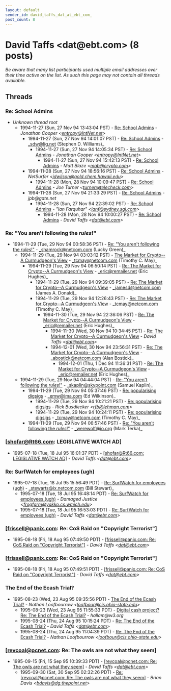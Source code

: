 ```yaml
---
layout: default
sender_id: david_taffs_dat_at_ebt_com_
post_count: 8
---
```


# David Taffs <dat<span>@</span>ebt.com> (8 posts)

_Be aware that many list participants used multiple email addresses over their time active on the list. As such this page may not contain all threads available._

## Threads

### Re: School Admins
+ _Unknown thread root_
  + 1994-11-27 (Sun, 27 Nov 94 13:43:04 PST) - [Re: School Admins](/archive/1994/11/13fa1b497a87ac071b4d180b394078b12bbb1ee77f1a63aa6fab236330c2ad31) - _Jonathan Cooper \<entropy@IntNet.net\>_
    + 1994-11-27 (Sun, 27 Nov 94 14:01:07 PST) - [Re: School Admins](/archive/1994/11/a28e95a06b4a2837911ea420df0f5e8afc6baa62f0557684b40107800bb21243) - _sdw@lig.net (Stephen D. Williams)_
      + 1994-11-27 (Sun, 27 Nov 94 14:05:34 PST) - [Re: School Admins](/archive/1994/11/e7d12ba73fd16b8dab2ab34ae6f623b85ebdaf8f4e1a5eeec9f8ae1ddcdbba5a) - _Jonathan Cooper \<entropy@IntNet.net\>_
        + 1994-11-27 (Sun, 27 Nov 94 15:42:13 PST) - [Re: School Admins](/archive/1994/11/1f28846d466533ca9d146745e8829e607233e3a207a5300e17ad250062623162) - _Matt Blaze \<mab@crypto.com\>_
    + 1994-11-28 (Sun, 27 Nov 94 18:56:16 PST) - [Re: School Admins](/archive/1994/11/b043ede28874bf665699f6c765e547ef4f4e0bae353cf0c6381d544a51827181) - _NetSurfer \<jdwilson@gold.chem.hawaii.edu\>_
      + 1994-11-28 (Mon, 28 Nov 94 10:09:47 PST) - [Re: School Admins](/archive/1994/11/f733557251c68e113efc1936f99c415372bec2c30aed636d092ba3873723d5cf) - _Joe Turner \<turner@telecheck.com\>_
    + 1994-11-28 (Sun, 27 Nov 94 21:33:29 PST) - [Re: School Admins](/archive/1994/11/ecb93ff289a39be5e3d0d39f937ec8087cfb0ea7d9a31bb451a389f89358473a) - _jpb@gate.net_
      + 1994-11-28 (Sun, 27 Nov 94 22:39:02 PST) - [Re: School Admins](/archive/1994/11/f389ce6c4490aca525d23c853dbb33f3557ffb31f9f46a4a1de8e037e41cb920) - _"Ian Farquhar" \<ianf@sydney.sgi.com\>_
        + 1994-11-28 (Mon, 28 Nov 94 10:00:27 PST) - [Re: School Admins](/archive/1994/11/eb2a7c2af67946acdcad469d15e4fef89c0740266da5e8c66cd8bd1d8dc38d9b) - _David Taffs \<dat@ebt.com\>_

### Re: "You aren't following the _rules_!"
+ 1994-11-29 (Tue, 29 Nov 94 00:58:36 PST) - [Re: "You aren't following the _rules_!"](/archive/1994/11/e599de53f3f6c7c224a55f14a37f0e90665fe6f49bfdbdb739781ff3ee23b083) - _shamrock@netcom.com (Lucky Green)_
  + 1994-11-29 (Tue, 29 Nov 94 03:03:12 PST) - [The Market for Crypto--A Curmudgeon's View](/archive/1994/11/0285670e3cb748fb20d86c42b242b5e54382e817ca8d94fecc80fa06ba48cd6a) - _tcmay@netcom.com (Timothy C. May)_
    + 1994-11-29 (Tue, 29 Nov 94 06:50:14 PST) - [Re: The Market for Crypto--A Curmudgeon's View](/archive/1994/11/234becf4ec6c7572d395a21ac9f876faac129d8584e1b2e4f9a2aa398391ad1c) - _eric@remailer.net (Eric Hughes)_
      + 1994-11-29 (Tue, 29 Nov 94 09:39:05 PST) - [Re: The Market for Crypto--A Curmudgeon's View](/archive/1994/11/7dd59713ded5540daae0c1eca384ef277d496971209aa7ca212b47620f98da5d) - _jamesd@netcom.com (James A. Donald)_
      + 1994-11-29 (Tue, 29 Nov 94 12:26:43 PST) - [Re: The Market for Crypto--A Curmudgeon's View](/archive/1994/11/15ed64f82f99b5db55fb636f5f4c55394350ccefa9269261ba78fe4d900d7101) - _tcmay@netcom.com (Timothy C. May)_
        + 1994-11-30 (Tue, 29 Nov 94 22:36:06 PST) - [Re: The Market for Crypto--A Curmudgeon's View](/archive/1994/11/d5e966589481929ba6c85c9602d5448fcd6285eb5168ce3478a171a70ff9a3ff) - _eric@remailer.net (Eric Hughes)_
          + 1994-11-30 (Wed, 30 Nov 94 10:34:45 PST) - [Re: The Market for Crypto--A Curmudgeon's View](/archive/1994/11/df3e5c166e8662cb08ff47d213009e396c9491eacc5a1cb3de527dda40470bf0) - _David Taffs \<dat@ebt.com\>_
          + 1994-12-01 (Wed, 30 Nov 94 23:56:31 PST) - [Re: The Market for Crypto--A Curmudgeon's View](/archive/1994/12/0bd138db66c7f07e6306352443055bc4007a945f448469b2dc9d55d0adb1f0a1) - _abostick@netcom.com (Alan Bostick)_
            + 1994-12-01 (Thu, 1 Dec 94 11:36:31 PST) - [Re: The Market for Crypto--A Curmudgeon's View](/archive/1994/12/d973a809ed3d091d86b8bc94c333f9ac7e9e042551cfb968ed33b90136110f25) - _eric@remailer.net (Eric Hughes)_
  + 1994-11-29 (Tue, 29 Nov 94 04:44:04 PST) - [Re: "You aren't following the _rules_!"](/archive/1994/11/7cec882c0a3936f86c75cb7fda14113f64bc782daa51ffe9f845dbf50f108a1e) - _skaplin@skypoint.com (Samuel Kaplin)_
    + 1994-11-29 (Tue, 29 Nov 94 05:37:46 PST) - [Re: popularising digsigs](/archive/1994/11/f26d39fa90b033dc05a16b9a47390d569435159443e654893ce5b4bf4109d694) - _emw@ima.com (Ed Wilkinson)_
      + 1994-11-29 (Tue, 29 Nov 94 10:21:21 PST) - [Re: popularising digsigs](/archive/1994/11/27142f086366031518efbbc27623bcf05d16602a677431142a8512a9e3af9a38) - _Rick Busdiecker \<rfb@lehman.com\>_
      + 1994-11-29 (Tue, 29 Nov 94 10:24:11 PST) - [Re: popularising digsigs](/archive/1994/11/3b67a9d2289f6af342cca353c6792720b830a14c26d26c7bc1c65eb7f2202ff8) - _tcmay@netcom.com (Timothy C. May)_
    + 1994-11-29 (Tue, 29 Nov 94 06:57:46 PST) - [Re: "You aren't following the _rules_!"](/archive/1994/11/87e4e4fca97a84fc7927e6a77ae436d7b7348b2b14b2b3f0810f730c2b834721) - _werewolf@io.org (Mark Terka)_

### [shofar@Rt66.com: LEGISLATIVE WATCH AD]
+ 1995-07-18 (Tue, 18 Jul 95 16:01:37 PDT) - [[shofar@Rt66.com: LEGISLATIVE WATCH AD]](/archive/1995/07/be5e3b5318340d8417a02384f1bf959d218dbaa5ca521c0f14bfa2478d0b6f8d) - _David Taffs \<dat@ebt.com\>_

### Re: SurfWatch for employees (ugh)
+ 1995-07-18 (Tue, 18 Jul 95 15:56:49 PDT) - [Re: SurfWatch for employees (ugh)](/archive/1995/07/74740faaa7c3ce202e908fbfd6d0261ea0e106abee8061f6bc0c801ffedb32b4) - _stewarts@ix.netcom.com (Bill Stewart)_
  + 1995-07-18 (Tue, 18 Jul 95 16:48:14 PDT) - [Re: SurfWatch for employees (ugh)](/archive/1995/07/77ffcbe9dcd452675daf13aed22bdad073eedd5c57d858e712f27ab140a9aa14) - _Damaged Justice \<frogfarm@yakko.cs.wmich.edu\>_
  + 1995-07-18 (Tue, 18 Jul 95 16:53:03 PDT) - [Re: SurfWatch for employees (ugh)](/archive/1995/07/27a0a18483e48d1c58ab9097484b58824c08c05b7657d708157cb1be562d47bd) - _David Taffs \<dat@ebt.com\>_

### [frissell@panix.com: Re: CoS Raid on "Copyright Terrorist"]
+ 1995-08-18 (Fri, 18 Aug 95 07:49:50 PDT) - [[frissell@panix.com: Re: CoS Raid on "Copyright Terrorist"]](/archive/1995/08/bcd6da8668ecbd1bc250a2ec1c2c1aadc37e2eb0f4283562996c9532ebab6e53) - _David Taffs \<dat@ebt.com\>_

### [frissell@panix.com: Re: CoS Raid on "Copyright Terrorist"]
+ 1995-08-18 (Fri, 18 Aug 95 07:49:51 PDT) - [[frissell@panix.com: Re: CoS Raid on "Copyright Terrorist"]](/archive/1995/08/0485f828ae87092372cd5e0de426dcd9b3c1418e942257d3d89237fe3a4e5f02) - _David Taffs \<dat@ebt.com\>_

### The End of the Ecash Trial?
+ 1995-08-23 (Wed, 23 Aug 95 09:35:56 PDT) - [The End of the Ecash Trial?](/archive/1995/08/8249d89a9a487b9bbafa62fb3346177fb71f89e5e4f90bd29a133721f7b210b0) - _Nathan Loofbourrow \<loofbour@cis.ohio-state.edu\>_
  + 1995-08-23 (Wed, 23 Aug 95 11:55:33 PDT) - [Digital cash project? Re: The End of the Ecash Trial?](/archive/1995/08/dd51ea46e65c2ac2887e9e39b9c0ddd46dc639931fdcfcc1ec8f25146c56067a) - _hallam@w3.org_
  + 1995-08-24 (Thu, 24 Aug 95 10:15:24 PDT) - [Re: The End of the Ecash Trial?](/archive/1995/08/66c4d14bec9a3c251c7e0aeb3bd54fdc669b4129a312df8c6193d7586ff3ebb0) - _David Taffs \<dat@ebt.com\>_
  + 1995-08-24 (Thu, 24 Aug 95 11:04:39 PDT) - [Re: The End of the Ecash Trial?](/archive/1995/08/56a2f6e82bdb1601ed14cdee59942cfea6a1bcc482ff6c36fa2c3004cd288162) - _Nathan Loofbourrow \<loofbour@cis.ohio-state.edu\>_

### [revcoal@pcnet.com: Re: The owls are not what they seem]
+ 1995-09-15 (Fri, 15 Sep 95 10:39:33 PDT) - [[revcoal@pcnet.com: Re: The owls are not what they seem]](/archive/1995/09/4d5eba77fa54d0fa92ff561292eb436f9d7964f828a07e31a7298aa7218c1913) - _David Taffs \<dat@ebt.com\>_
  + 1995-09-30 (Sat, 30 Sep 95 02:32:26 PDT) - [Re: [revcoal@pcnet.com: Re: The owls are not what they seem]](/archive/1995/09/147a958172e7bac7e7e8663169d13d6598a157e7d50db557ad048ba4c9410b55) - _Brian Davis \<bdavis@dg.thepoint.net\>_

